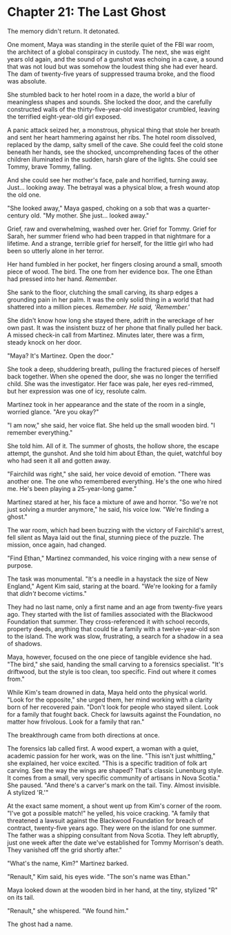 # Chapter 21: The Last Ghost

The memory didn't return. It detonated.

One moment, Maya was standing in the sterile quiet of the FBI war room, the architect of a global conspiracy in custody. The next, she was eight years old again, and the sound of a gunshot was echoing in a cave, a sound that was not loud but was somehow the loudest thing she had ever heard. The dam of twenty-five years of suppressed trauma broke, and the flood was absolute.

She stumbled back to her hotel room in a daze, the world a blur of meaningless shapes and sounds. She locked the door, and the carefully constructed walls of the thirty-five-year-old investigator crumbled, leaving the terrified eight-year-old girl exposed.

A panic attack seized her, a monstrous, physical thing that stole her breath and sent her heart hammering against her ribs. The hotel room dissolved, replaced by the damp, salty smell of the cave. She could feel the cold stone beneath her hands, see the shocked, uncomprehending faces of the other children illuminated in the sudden, harsh glare of the lights. She could see Tommy, brave Tommy, falling.

And she could see her mother's face, pale and horrified, turning away. Just... looking away. The betrayal was a physical blow, a fresh wound atop the old one.

"She looked away," Maya gasped, choking on a sob that was a quarter-century old. "My mother. She just... looked away."

Grief, raw and overwhelming, washed over her. Grief for Tommy. Grief for Sarah, her summer friend who had been trapped in that nightmare for a lifetime. And a strange, terrible grief for herself, for the little girl who had been so utterly alone in her terror.

Her hand fumbled in her pocket, her fingers closing around a small, smooth piece of wood. The bird. The one from her evidence box. The one Ethan had pressed into her hand. *Remember.*

She sank to the floor, clutching the small carving, its sharp edges a grounding pain in her palm. It was the only solid thing in a world that had shattered into a million pieces. *Remember. He said, 'Remember.'*

She didn't know how long she stayed there, adrift in the wreckage of her own past. It was the insistent buzz of her phone that finally pulled her back. A missed check-in call from Martinez. Minutes later, there was a firm, steady knock on her door.

"Maya? It's Martinez. Open the door."

She took a deep, shuddering breath, pulling the fractured pieces of herself back together. When she opened the door, she was no longer the terrified child. She was the investigator. Her face was pale, her eyes red-rimmed, but her expression was one of icy, resolute calm.

Martinez took in her appearance and the state of the room in a single, worried glance. "Are you okay?"

"I am now," she said, her voice flat. She held up the small wooden bird. "I remember everything."

She told him. All of it. The summer of ghosts, the hollow shore, the escape attempt, the gunshot. And she told him about Ethan, the quiet, watchful boy who had seen it all and gotten away.

"Fairchild was right," she said, her voice devoid of emotion. "There was another one. The one who remembered everything. He's the one who hired me. He's been playing a 25-year-long game."

Martinez stared at her, his face a mixture of awe and horror. "So we're not just solving a murder anymore," he said, his voice low. "We're finding a ghost."

The war room, which had been buzzing with the victory of Fairchild's arrest, fell silent as Maya laid out the final, stunning piece of the puzzle. The mission, once again, had changed.

"Find Ethan," Martinez commanded, his voice ringing with a new sense of purpose.

The task was monumental. "It's a needle in a haystack the size of New England," Agent Kim said, staring at the board. "We're looking for a family that *didn't* become victims."

They had no last name, only a first name and an age from twenty-five years ago. They started with the list of families associated with the Blackwood Foundation that summer. They cross-referenced it with school records, property deeds, anything that could tie a family with a twelve-year-old son to the island. The work was slow, frustrating, a search for a shadow in a sea of shadows.

Maya, however, focused on the one piece of tangible evidence she had. "The bird," she said, handing the small carving to a forensics specialist. "It's driftwood, but the style is too clean, too specific. Find out where it comes from."

While Kim's team drowned in data, Maya held onto the physical world. "Look for the opposite," she urged them, her mind working with a clarity born of her recovered pain. "Don't look for people who stayed silent. Look for a family that fought back. Check for lawsuits against the Foundation, no matter how frivolous. Look for a family that ran."

The breakthrough came from both directions at once.

The forensics lab called first. A wood expert, a woman with a quiet, academic passion for her work, was on the line. "This isn't just whittling," she explained, her voice excited. "This is a specific tradition of folk art carving. See the way the wings are shaped? That's classic Lunenburg style. It comes from a small, very specific community of artisans in Nova Scotia." She paused. "And there's a carver's mark on the tail. Tiny. Almost invisible. A stylized 'R.'"

At the exact same moment, a shout went up from Kim's corner of the room. "I've got a possible match!" he yelled, his voice cracking. "A family that threatened a lawsuit against the Blackwood Foundation for breach of contract, twenty-five years ago. They were on the island for one summer. The father was a shipping consultant from Nova Scotia. They left abruptly, just one week after the date we've established for Tommy Morrison's death. They vanished off the grid shortly after."

"What's the name, Kim?" Martinez barked.

"Renault," Kim said, his eyes wide. "The son's name was Ethan."

Maya looked down at the wooden bird in her hand, at the tiny, stylized "R" on its tail.

"Renault," she whispered. "We found him."

The ghost had a name.
